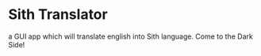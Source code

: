 # Sith Translator
 a GUI app which will translate english into Sith language. Come to the Dark Side!
